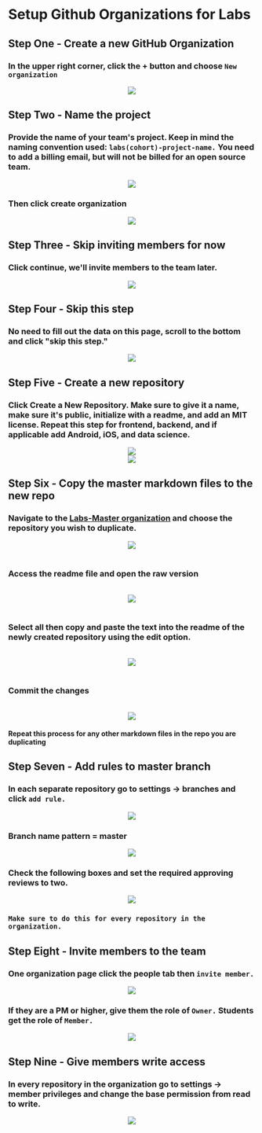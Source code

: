 # Setup Github Organizations for Labs

## Step One - Create a new GitHub Organization

### In the upper right corner, click the + button and choose `New organization`

<div align="center"><img src="./images/step1.png" ></div>

## Step Two - Name the project

### Provide the name of your team's project. Keep in mind the naming convention used: `labs(cohort)-project-name.` You need to add a billing email, but will not be billed for an open source team.

<div align="center"><img src="./images/step2.png" ></div>

### Then click create organization

<div align="center"><img src="./images/step2_1.png" ></div>

</center>

## Step Three - Skip inviting members for now

### Click continue, we'll invite members to the team later.

<div align="center"><img src="./images/step3.png"></div>

## Step Four - Skip this step

### No need to fill out the data on this page, scroll to the bottom and click "skip this step."

<div align="center"><img src="./images/step4.png"></div>

## Step Five - Create a new repository

### Click Create a New Repository. Make sure to give it a name, make sure it's public, initialize with a readme, and add an MIT license. Repeat this step for frontend, backend, and if applicable add Android, iOS, and data science.

<div align="center"><img src="./images/step5.png"></div>

<div align="center"><img src="./images/step5-1.png"></div>

## Step Six - Copy the master markdown files to the new repo

### Navigate to the [Labs-Master organization](https://github.com/labs-master) and choose the repository you wish to duplicate.

<div align="center"><img src="./images/step6.png"></div>
<br>

### Access the readme file and open the raw version

<br>

<div align="center"><img src="./images/step6-1.png"></div>
<br>

### Select all then copy and paste the text into the readme of the newly created repository using the edit option.

<br>

<div align="center"><img src="./images/step6-2.png"></div>
<br>

### Commit the changes

<br>

<div align="center"><img src="./images/step6-3.png"></div>

#### Repeat this process for any other markdown files in the repo you are duplicating

## Step Seven - Add rules to master branch

### In each separate repository go to settings -> branches and click `add rule.`

<div align="center"><img src="./images/step7.png"></div>

### Branch name pattern = master

<div align="center"><img src="./images/step7-1.png"></div>

### Check the following boxes and set the required approving reviews to two.

<div align="center"><img src="./images/step7-2.png"></div>

### `Make sure to do this for every repository in the organization.`

## Step Eight - Invite members to the team

### One organization page click the people tab then `invite member.`

<div align="center"><img src="./images/step8.png"></div>

### If they are a PM or higher, give them the role of `Owner.` Students get the role of `Member.`

<div align="center"><img src="./images/step8-1.png"></div>

## Step Nine - Give members write access

### In every repository in the organization go to settings -> member privileges and change the base permission from read to write.

<div align="center"><img src="./images/step9.png"></div>
